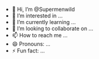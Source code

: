 - 👋 Hi, I’m @Supermenwild
- 👀 I’m interested in ...
- 🌱 I’m currently learning ...
- 💞️ I’m looking to collaborate on ...
- 📫 How to reach me ...
- 😄 Pronouns: ...
- ⚡ Fun fact: ...

<!---
Supermenwild/Supermenwild is a ✨ special ✨ repository because its `README.md` (this file) appears on your GitHub profile.
You can click the Preview link to take a look at your changes.
--->
